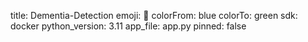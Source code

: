 title: Dementia-Detection
emoji: 🧠
colorFrom: blue
colorTo: green
sdk: docker
python_version: 3.11
app_file: app.py
pinned: false